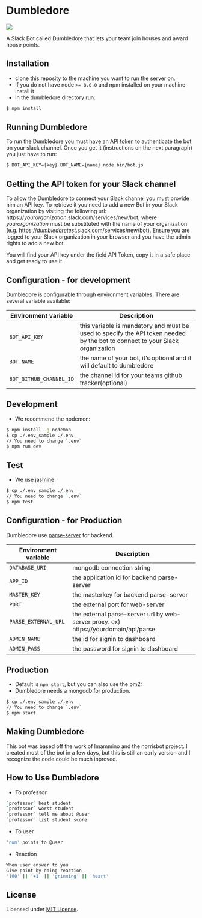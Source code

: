 # Dumbledore
![](https://travis-ci.org/kosslab-kr/Dumbledore.svg?branch=master)

A Slack Bot called Dumbledore that lets your team join houses and award house points.

## Installation
* clone this reposity to the machine you want to run the server on.
* If you do not have node `>= 8.0.0` and npm installed on your machine install it
* in the dumbledore directory run:

```bash
$ npm install
```

## Running Dumbledore
To run the Dumbledore you must have an [API token](#getting-the-api-token-for-your-slack-channel) to authenticate the bot on your slack channel. Once you get it (instructions on the next paragraph) you just have to run:


```bash
$ BOT_API_KEY={key} BOT_NAME={name} node bin/bot.js
```

## Getting the API token for your Slack channel
To allow the Dumbledore to connect your Slack channel you must provide him an API key. To retrieve it you need to add a new Bot in your Slack organization by visiting the following url: https://*yourorganization*.slack.com/services/new/bot, where *yourorganization* must be substituted with the name of your organization (e.g. https://*dumbledoretest*.slack.com/services/new/bot). Ensure you are logged to your Slack organization in your browser and you have the admin rights to add a new bot.

You will find your API key under the field API Token, copy it in a safe place and get ready to use it.



## Configuration - for development
Dumbledore is configurable through environment variables. There are several variable available:

| Environment variable | Description |
|----------------------|-------------|
| `BOT_API_KEY` | this variable is mandatory and must be used to specify the API token needed by the bot to connect to your Slack organization |
| `BOT_NAME` | the name of your bot, it’s optional and it will default to dumbledore |
| `BOT_GITHUB_CHANNEL_ID` | the channel id for your teams github tracker(optional) |

## Development
* We recommend the nodemon:

```bash
$ npm install -g nodemon
$ cp ./.env_sample ./.env
// You need to change `.env`
$ npm run dev
```

## Test
* We use [jasmine](https://jasmine.github.io/):

```bash
$ cp ./.env_sample ./.env
// You need to change `.env`
$ npm test
```



## Configuration - for Production
Dumbledore use [parse-server](https://github.com/parse-community/parse-server) for backend.

| Environment variable | Description |
|----------------------|-------------|
| `DATABASE_URI` | mongodb connection string |
| `APP_ID` | the application id for backend parse-server |
| `MASTER_KEY` | the masterkey for backend parse-server |
| `PORT` | the external port for web-server |
| `PARSE_EXTERNAL_URL` | the external parse-server url by web-server proxy. ex) https://yourdomain/api/parse |
| `ADMIN_NAME` | the id for signin to dashboard |
| `ADMIN_PASS` | the password for signin to dashboard |

## Production
* Default is `npm start`, but you can also use the pm2:
* Dumbledore needs a mongodb for production.

```bash
$ cp ./.env_sample ./.env
// You need to change `.env`
$ npm start
```

## Making Dumbledore
This bot was based off the work of lmammino and the norrisbot project. I created most of the bot in a few days, but this is still an early version and I recognize the code could be much inproved.

## How to Use Dumbledore
* To professor
```bash
`professor` best student
`professor` worst student
`professor` tell me about @user
`professor` list student score
```
* To user
```bash
'num' points to @user
```

* Reaction
```bash
When user answer to you
Give point by doing reaction
'100' || '+1' || 'grinning' || 'heart'
```

## License

Licensed under [MIT License](LICENSE).
